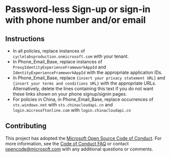 # Password-less Sign-up or sign-in with phone number and/or email

## Instructions
* In all policies, replace instances of ```cyclelabsproduction.onmicrosoft.com``` with your tenant.
* In Phone_Email_Base, replace instances of ```ProxyIdentityExperienceFrameworkAppId``` and ```IdentityExperienceFrameworkAppId``` with the appropriate application IDs.
* In Phone_Email_Base, replace ```{insert your privacy statement URL}``` and ```{insert your terms and conditions URL}``` with the appropriate URLs. Alternatively, delete the lines containing this text if you do not want these links shown on your phone signup/signin pages.
* For policies in China, in Phone_Email_Base, replace occurrences of ```sts.windows.net``` with ```sts.chinacloudapi.cn``` and ```login.microsoftonline.com``` with ```login.chinacloudapi.cn```

## Contributing

This project has adopted the [Microsoft Open Source Code of Conduct](https://opensource.microsoft.com/codeofconduct/). For more information, see the [Code of Conduct FAQ](https://opensource.microsoft.com/codeofconduct/faq/) or contact [opencode@microsoft.com](mailto:opencode@microsoft.com) with any additional questions or comments.

